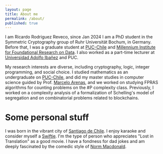 ```yaml
---
layout: page
title: About me
permalink: /about/
published: true
---
```


I am Ricardo Rodriguez Reveco, since  Jan 2024 I am a PhD student in the Symmetric Cryptography group of Ruhr Universität Bochum, in Germany.
Before that, I was a graduate student at [PUC-Chile](https://www.uc.cl/) and [Millennium Institute for Foundational Research on Data](https://imfd.cl/).
I also worked as a part-time lecturer at [Universidad Adolfo Ibañez](https://www.uai.cl/) and PUC. 
 


My research interests are diverse, including cryptography, logic, integer programming, and social choice. 
I studied mathematics as an undergraduate on  [PUC-Chile](https://www.uc.cl/), and did my master studies in computer science guided by Prof. [Marcelo Arenas](http://marceloarenas.cl/), and we worked on studying FPRAS algorithms for counting problems on the #P complexity class. Previously, I worked on a complexity analysis of a formalization of Schelling's model of segregation and on combinatorial problems related to blockchains.


# Some personal stuff #
I was born in the vibrant city of [Santiago de Chile](https://en.wikipedia.org/wiki/Santiago). I enjoy karaoke and consider myself a [Swiftie](https://en.wikipedia.org/wiki/Taylor_Swift). I'm the type of person who appreciates "Lost in Translation" as a good movie. I have a fondness for dad jokes and am deeply fascinated by the comedic style of [Norm Macdonald](https://www.youtube.com/watch?v=9GKKnlsZvQA).
